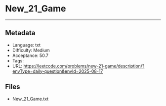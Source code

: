 # New_21_Game

---

## Metadata

- Language: txt
- Difficulty: Medium
- Acceptance: 50.7
- Tags: 
- URL: https://leetcode.com/problems/new-21-game/description/?envType=daily-question&envId=2025-08-17

## Files

- New_21_Game.txt
